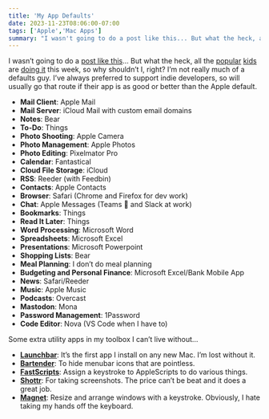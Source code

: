 ```yaml
---
title: 'My App Defaults'
date: 2023-11-23T08:06:00-07:00
tags: ['Apple','Mac Apps']
summary: "I wasn't going to do a post like this... But what the heck, all the cool kids are doing it this week, so why shouldn't I, right?"
---
```

I wasn’t going to do a [post like this](https://defaults.rknight.me/)… But what the heck, all the [popular](https://canion.blog/2023/11/04/duel-of-the.html) [kids](https://grepjason.sh/2023/duel-of-the-defaults) are [doing it](https://loungeruminator.net/2023/11/17/mr-default/) this week, so why shouldn’t I, right? I’m not really much of a defaults guy. I’ve always preferred to support indie developers, so will usually go that route if their app is as good or better than the Apple default.

*   **Mail Client**: Apple Mail
*   **Mail Server**: iCloud Mail with custom email domains
*   **Notes**: Bear
*   **To-Do**: Things
*   **Photo Shooting**: Apple Camera
*   **Photo Management**: Apple Photos
*   **Photo Editing**: Pixelmator Pro
*   **Calendar**: Fantastical
*   **Cloud File Storage**: iCloud
*   **RSS**: Reeder (with Feedbin)
*   **Contacts**: Apple Contacts
*   **Browser**: Safari (Chrome and Firefox for dev work)
*   **Chat**: Apple Messages (Teams 🤮 and Slack at work)
*   **Bookmarks**: Things
*   **Read It Later**: Things
*   **Word Processing**: Microsoft Word
*   **Spreadsheets**: Microsoft Excel
*   **Presentations**: Microsoft Powerpoint
*   **Shopping Lists**: Bear
*   **Meal Planning**: I don’t do meal planning
*   **Budgeting and Personal Finance**: Microsoft Excel/Bank Mobile App
*   **News**: Safari/Reeder
*   **Music**: Apple Music
*   **Podcasts**: Overcast
*   **Mastodon**: Mona
*   **Password Management**: 1Password
*   **Code Editor**: Nova (VS Code when I have to)

Some extra utility apps in my toolbox I can’t live without…

*   [**Launchbar**](https://obdev.at/products/launchbar/index.html): It’s the first app I install on any new Mac. I’m lost without it.
*   [**Bartender**](https://www.macbartender.com/): To hide menubar icons that are pointless.
*   [**FastScripts**](https://redsweater.com/fastscripts/): Assign a keystroke to AppleScripts to do various things.
*   [**Shottr**](https://shottr.cc/): For taking screenshots. The price can’t be beat and it does a great job.
*   [**Magnet**](https://magnet.crowdcafe.com/): Resize and arrange windows with a keystroke. Obviously, I hate taking my hands off the keyboard.